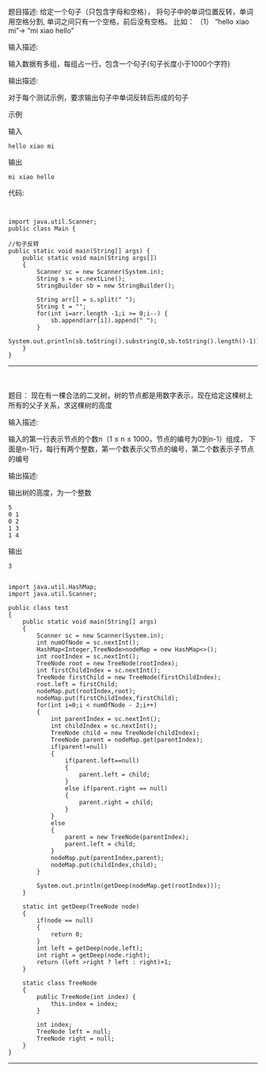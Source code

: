 题目描述:
给定一个句子（只包含字母和空格）， 将句子中的单词位置反转，单词用空格分割, 单词之间只有一个空格，前后没有空格。 比如： （1） “hello xiao mi”-> “mi xiao hello”

输入描述:

输入数据有多组，每组占一行，包含一个句子(句子长度小于1000个字符)

输出描述:

对于每个测试示例，要求输出句子中单词反转后形成的句子

示例

输入
```
hello xiao mi
```
输出
```
mi xiao hello
```
代码:
```


import java.util.Scanner;
public class Main {

//句子反转
public static void main(String[] args) {
    public static void main(String args[])
    {
        Scanner sc = new Scanner(System.in);
        String s = sc.nextLine();
        StringBuilder sb = new StringBuilder();

        String arr[] = s.split(" ");
        String t = "";
        for(int i=arr.length -1;i >= 0;i--) {
            sb.append(arr[i]).append(" ");
        }
        System.out.println(sb.toString().substring(0,sb.toString().length()-1));
    }
}

```
- - -
<br><br>
题目：
现在有一棵合法的二叉树，树的节点都是用数字表示，现在给定这棵树上所有的父子关系，求这棵树的高度

输入描述:

输入的第一行表示节点的个数n（1 ≤ n ≤ 1000，节点的编号为0到n-1）组成，
下面是n-1行，每行有两个整数，第一个数表示父节点的编号，第二个数表示子节点的编号

输出描述:

输出树的高度，为一个整数

```
5
0 1
0 2
1 3
1 4
```
输出

```
3
```

```

import java.util.HashMap;
import java.util.Scanner;

public class test
{
    public static void main(String[] args)
    {
        Scanner sc = new Scanner(System.in);
        int numOfNode = sc.nextInt();
        HashMap<Integer,TreeNode>nodeMap = new HashMap<>();
        int rootIndex = sc.nextInt();
        TreeNode root = new TreeNode(rootIndex);
        int firstChildIndex = sc.nextInt();
        TreeNode firstChild = new TreeNode(firstChildIndex);
        root.left = firstChild;
        nodeMap.put(rootIndex,root);
        nodeMap.put(firstChildIndex,firstChild);
        for(int i=0;i < numOfNode - 2;i++)
        {
            int parentIndex = sc.nextInt();
            int childIndex = sc.nextInt();
            TreeNode child = new TreeNode(childIndex);
            TreeNode parent = nodeMap.get(parentIndex);
            if(parent!=null)
            {
                if(parent.left==null)
                {
                    parent.left = child;
                }
                else if(parent.right == null)
                {
                    parent.right = child;
                }
            }
            else
            {
                parent = new TreeNode(parentIndex);
                parent.left = child;
            }
            nodeMap.put(parentIndex,parent);
            nodeMap.put(childIndex,child);
        }

        System.out.println(getDeep(nodeMap.get(rootIndex)));
    }

    static int getDeep(TreeNode node)
    {
        if(node == null)
        {
            return 0;
        }
        int left = getDeep(node.left);
        int right = getDeep(node.right);
        return (left >right ? left : right)+1;
    }

    static class TreeNode
    {
        public TreeNode(int index) {
            this.index = index;
        }

        int index;
        TreeNode left = null;
        TreeNode right = null;
    }
}
```
- - -
<br><br>




















